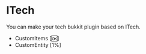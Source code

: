 # ITech
You can make your tech bukkit plugin based on ITech.    
- CustomItems [🆗]
- CustomEntity [1%]
